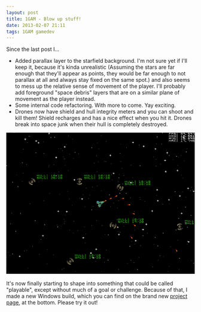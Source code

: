 ```yaml
---
layout: post
title: 1GAM - Blow up stuff!
date: 2013-02-07 21:11
tags: 1GAM gamedev
---
```


Since the last post I...
* Added parallax layer to the starfield background. I'm not sure yet if I'll keep it, because it's kinda unrealistic (Assuming the stars are far enough that they'll appear as points, they would be far enough to not parallax at all and always stay fixed on the same spot.) and also seems to mess up the relative sense of movement of the player. I'll probably add foreground "space debris" layers that are on a similar plane of movement as the player instead.
* Some internal code refactoring. With more to come. Yay exciting.
* Drones now have shield and hull integrity meters and you can shoot and kill them! Shield recharges and has a nice effect when you hit it. Drones break into space junk when their hull is completely destroyed.

![Obligatory screenshot](/images/2013-02-07-SpaceCrawler-screenshot.png)

It's now finally starting to shape into something that could be called "playable", except without much of a goal or challenge. Because of that, I made a new Windows build, which you can find on the brand new [project page](/projects/spacecrawler.html), at the bottom. Please try it out!
